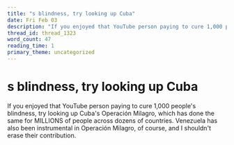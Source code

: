 ```yaml
---
title: "s blindness, try looking up Cuba"
date: Fri Feb 03
description: "If you enjoyed that YouTube person paying to cure 1,000 people's blindness, try looking up Cuba's Operación Milagro, which has done the same for MILLIONS of..."
thread_id: thread_1323
word_count: 47
reading_time: 1
primary_theme: uncategorized
---
```


# s blindness, try looking up Cuba

If you enjoyed that YouTube person paying to cure 1,000 people's blindness, try looking up Cuba's Operación Milagro, which has done the same for MILLIONS of people across dozens of countries. Venezuela has also been instrumental in Operación Milagro, of course, and I shouldn't erase their contribution.